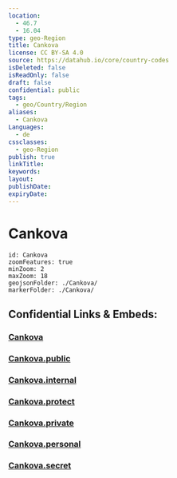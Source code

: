 ```yaml
---
location:
  - 46.7
  - 16.04
type: geo-Region
title: Cankova
license: CC BY-SA 4.0
source: https://datahub.io/core/country-codes
isDeleted: false
isReadOnly: false
draft: false
confidential: public
tags:
  - geo/Country/Region
aliases:
  - Cankova
Languages:
  - de
cssclasses:
  - geo-Region
publish: true
linkTitle:
keywords:
layout:
publishDate:
expiryDate:
---
```


# Cankova

```leaflet
id: Cankova
zoomFeatures: true 
minZoom: 2 
maxZoom: 18
geojsonFolder: ./Cankova/
markerFolder: ./Cankova/
```


## Confidential Links & Embeds: 

### [Cankova](/_Standards/Earth/Continent/Europe/Europe~Central/Slovenia/Regions~Slovenia/Pomurska/counties~Pomurska/Cankova.md) 

### [Cankova.public](/_public/Earth/Continent/Europe/Europe~Central/Slovenia/Regions~Slovenia/Pomurska/counties~Pomurska/Cankova.public.md) 

### [Cankova.internal](/_internal/Earth/Continent/Europe/Europe~Central/Slovenia/Regions~Slovenia/Pomurska/counties~Pomurska/Cankova.internal.md) 

### [Cankova.protect](/_protect/Earth/Continent/Europe/Europe~Central/Slovenia/Regions~Slovenia/Pomurska/counties~Pomurska/Cankova.protect.md) 

### [Cankova.private](/_private/Earth/Continent/Europe/Europe~Central/Slovenia/Regions~Slovenia/Pomurska/counties~Pomurska/Cankova.private.md) 

### [Cankova.personal](/_personal/Earth/Continent/Europe/Europe~Central/Slovenia/Regions~Slovenia/Pomurska/counties~Pomurska/Cankova.personal.md) 

### [Cankova.secret](/_secret/Earth/Continent/Europe/Europe~Central/Slovenia/Regions~Slovenia/Pomurska/counties~Pomurska/Cankova.secret.md)

